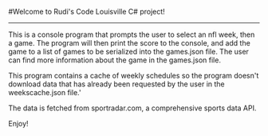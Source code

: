 #Welcome to Rudi's Code Louisville C# project!
_______________________________________________


This is a console program that prompts the user to select an nfl week, then a game.
The program will then print the score to the console, and add the game to a list of games to be serialized into the games.json file.
The user can find more information about the game in the games.json file.

This program contains a cache of weekly schedules so the program doesn't download data that has already been requested by the user in the weekscache.json file.'

The data is fetched from sportradar.com, a comprehensive sports data API.

Enjoy!